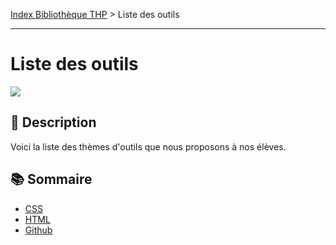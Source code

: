 [Index Bibliothèque THP](https://github.com/TheHackingProject/bibliotheque-THP/wiki) > Liste des outils

___

# Liste des outils

![](https://picsum.photos/1024/400)

## 📄 Description

Voici la liste des thèmes d'outils que nous proposons à nos élèves.

## 📚 Sommaire

- [CSS](https://github.com/TheHackingProject/bibliotheque-THP/wiki/outil_css)
- [HTML](https://github.com/TheHackingProject/bibliotheque-THP/wiki/outil_html)
- [Github](https://github.com/TheHackingProject/bibliotheque-THP/wiki/outil_github)